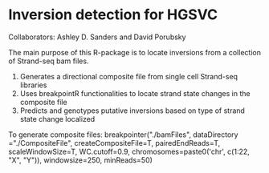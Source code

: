 # Inversion detection for HGSVC

Collaborators: Ashley D. Sanders and David Porubsky

The main purpose of this R-package is to locate inversions from a collection of Strand-seq bam files.
1. Generates a directional composite file from single cell Strand-seq libraries 
2. Uses breakpointR functionalities to locate strand state changes in the composite file
3. Predicts and genotypes putative inversions based on type of strand state change localized

To generate composite files:
breakpointer("./bamFiles", dataDirectory ="./CompositeFile", createCompositeFile=T, pairedEndReads=T, scaleWindowSize=T, WC.cutoff=0.9, chromosomes=paste0('chr', c(1:22, "X", "Y")), windowsize=250, minReads=50)

